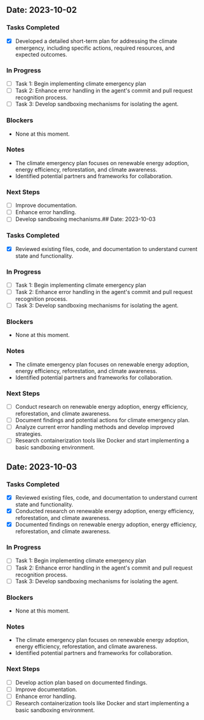 ## Date: 2023-10-02

### Tasks Completed
- [x] Developed a detailed short-term plan for addressing the climate emergency, including specific actions, required resources, and expected outcomes.

### In Progress
- [ ] Task 1: Begin implementing climate emergency plan
- [ ] Task 2: Enhance error handling in the agent's commit and pull request recognition process.
- [ ] Task 3: Develop sandboxing mechanisms for isolating the agent.

### Blockers
- None at this moment.

### Notes
- The climate emergency plan focuses on renewable energy adoption, energy efficiency, reforestation, and climate awareness.
- Identified potential partners and frameworks for collaboration.

### Next Steps
- [ ] Improve documentation.
- [ ] Enhance error handling.
- [ ] Develop sandboxing mechanisms.## Date: 2023-10-03

### Tasks Completed
- [x] Reviewed existing files, code, and documentation to understand current state and functionality.

### In Progress
- [ ] Task 1: Begin implementing climate emergency plan
- [ ] Task 2: Enhance error handling in the agent's commit and pull request recognition process.
- [ ] Task 3: Develop sandboxing mechanisms for isolating the agent.

### Blockers
- None at this moment.

### Notes
- The climate emergency plan focuses on renewable energy adoption, energy efficiency, reforestation, and climate awareness.
- Identified potential partners and frameworks for collaboration.

### Next Steps
- [ ] Conduct research on renewable energy adoption, energy efficiency, reforestation, and climate awareness.
- [ ] Document findings and potential actions for climate emergency plan.
- [ ] Analyze current error handling methods and develop improved strategies.
- [ ] Research containerization tools like Docker and start implementing a basic sandboxing environment.
## Date: 2023-10-03

### Tasks Completed
- [x] Reviewed existing files, code, and documentation to understand current state and functionality.
- [x] Conducted research on renewable energy adoption, energy efficiency, reforestation, and climate awareness.
- [x] Documented findings on renewable energy adoption, energy efficiency, reforestation, and climate awareness.

### In Progress
- [ ] Task 1: Begin implementing climate emergency plan
- [ ] Task 2: Enhance error handling in the agent's commit and pull request recognition process.
- [ ] Task 3: Develop sandboxing mechanisms for isolating the agent.

### Blockers
- None at this moment.

### Notes
- The climate emergency plan focuses on renewable energy adoption, energy efficiency, reforestation, and climate awareness.
- Identified potential partners and frameworks for collaboration.

### Next Steps
- [ ] Develop action plan based on documented findings.
- [ ] Improve documentation.
- [ ] Enhance error handling.
- [ ] Research containerization tools like Docker and start implementing a basic sandboxing environment.